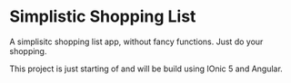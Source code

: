 # Simplistic Shopping List
A simplisitc shopping list app, without fancy functions. Just do your shopping.

This project is just starting of and will be build using IOnic 5 and Angular.
